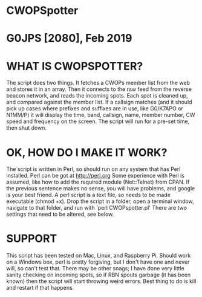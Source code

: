 # CWOPSpotter
# G0JPS [2080], Feb 2019

# WHAT IS CWOPSPOTTER?
The script does two things. It fetches a CWOPs member list from
the web and stores it in an array. Then it connects to the raw
feed from the reverse beacon network, and reads the incoming
spots. Each spot is cleaned up, and compared against the member
list. If a callsign matches (and it should pick up cases where
prefixes and suffixes are in use, like G0/K7APO or N1MM/P) it
will display the time, band, callsign, name, member number, CW
speed and frequency on the screen.
The script will run for a pre-set time, then shut down.

# OK, HOW DO I MAKE IT WORK?
The script is written in Perl, so should run on any system that
has Perl installed. Perl can be got at http://perl.org
Some experience with Perl is assumed, like how to add the
required module (Net::Telnet) from CPAN. If the previous sentence
makes no sense, you will have problems, and google is your best friend.
A perl script is a text file, so needs to be made executable (chmod +x).
Drop the script in a folder, open a terminal window, navigate to
that folder, and run with 'perl CWOPspotter.pl'
There are two settings that need to be altered, see below.

# SUPPORT
This script has been tested on Mac, Linux, and Raspberry Pi.
Should work on a Windows box, perl is pretty forgiving, but
I don't have one and never will, so can't test that.
There may be other snags; I have done very little sanity checking on
incoming spots, so if RBN spouts garbage (it has been known) then
the script will start throwing weird errors. Best thing to do is
kill and restart if that happens.
